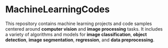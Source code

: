 # MachineLearningCodes
This repository contains machine learning projects and code samples centered around **computer vision** and **image processing** tasks. It includes a variety of algorithms and models for **image classification**, **object detection**, **image segmentation**, **regression**, and **data preprocessing**. 

